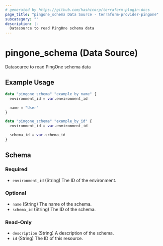 ```yaml
---
# generated by https://github.com/hashicorp/terraform-plugin-docs
page_title: "pingone_schema Data Source - terraform-provider-pingone"
subcategory: ""
description: |-
  Datasource to read PingOne schema data
---
```


# pingone_schema (Data Source)

Datasource to read PingOne schema data

## Example Usage

```terraform
data "pingone_schema" "example_by_name" {
  environment_id = var.environment_id

  name = "User"
}

data "pingone_schema" "example_by_id" {
  environment_id = var.environment_id

  schema_id = var.schema_id
}
```

<!-- schema generated by tfplugindocs -->
## Schema

### Required

- `environment_id` (String) The ID of the environment.

### Optional

- `name` (String) The name of the schema.
- `schema_id` (String) The ID of the schema.

### Read-Only

- `description` (String) A description of the schema.
- `id` (String) The ID of this resource.


